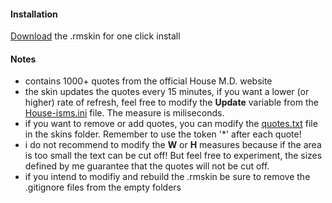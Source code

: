 #### Installation
[Download](https://github.com/downloads/robertboloc/House-isms/House-isms.rmskin) the .rmskin for one click install

#### Notes
* contains 1000+ quotes from the official House M.D. website
* the skin updates the quotes every 15 minutes, if you want a lower (or higher) rate of refresh, feel free to modify the **Update** variable from the [House-isms.ini](https://github.com/robertboloc/House-isms/blob/master/Skins/House-isms/House-isms.ini) file. The measure is miliseconds.
* if you want to remove or add quotes, you can modify the [quotes.txt](https://github.com/robertboloc/House-isms/blob/master/Skins/House-isms/quotes.txt) file in the skins folder. Remember to use the token '*' after each quote!
* i do not recommend to modify the **W** or **H** measures because if the area is too small the text can be cut off! But feel free to experiment, the sizes defined by me guarantee that the quotes will not be cut off.
* if you intend to modifiy and rebuild the .rmskin be sure to remove the .gitignore files from the empty folders